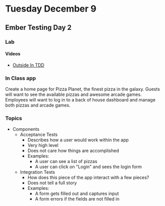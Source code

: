 # Tuesday December 9

## Ember Testing Day 2

### Lab

#### Videos

* [Outside In TDD](https://vimeo.com/146953048)

### In Class app

Create a home page for Pizza Planet, the finest pizza in the galaxy.
Guests will want to see the available pizzas and awesome arcade games.
Employees will want to log in to a back of house dashboard and manage both pizzas and arcade games.

### Topics

- Components
  * Acceptance Tests
    - Describes how a user would work within the app
    - Very high level
    - Does not care how things are accomplished
    - Examples:
      * A user can see a list of pizzas
      * A user can click on "Login" and sees the login form
  * Integration Tests
    - How does this piece of the app interact with a few pieces?
    - Does not tell a full story
    - Examples:
      * A form gets filled out and captures input
      * A form errors if the fields are not filled in
